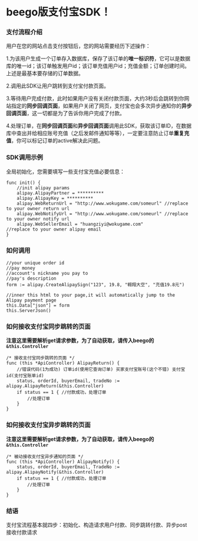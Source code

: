 # beego版支付宝SDK！

### 支付流程介绍

用户在您的网站点击支付按钮后，您的网站需要经历下述操作：

 1.为该用户生成一个订单存入数据库，保存了该订单的**唯一标识符**，它可以是数据库的唯一id；该订单触发用户id；该订单充值用户id；充值金额；订单创建时间。上述是最基本要存储的订单数据。

 2.调用此SDK让用户跳转到支付宝付款页面。

 3.等待用户完成付款，此时如果用户没有关闭付款页面，大约3秒后会跳转到你网站指定的**同步回调页面**，如果用户关闭了网页，支付宝也会多次异步通知你的**异步回调页面**，这一切都是为了告诉你用户完成了付款。

 4.处理订单，在**同步回调页面**和**异步回调页面**调用此SDK，获取该订单ID，在数据库中查出并给相应账号充值（之后发邮件通知等等），一定要注意防止订单**重复充值**，你可以标记订单的active解决此问题。

### SDK调用示例

全局初始化，您需要填写一些支付宝充值必要信息：

	func init() {
		//init alipay params
		alipay.AlipayPartner = **********
		alipay.AlipayKey = **********
		alipay.WebReturnUrl = "http://www.wokugame.com/someurl"	//replace to your owner return url
		alipay.WebNotifyUrl = "http://www.wokugame.com/someurl"	//replace to your owner notify url
		alipay.WebSellerEmail = "huangziyi@wokugame.com"			//replace to your owner alipay email
	}
	
### 如何调用

	//your unique order id
	//pay money
	//account's nickname you pay to
	//pay's description
	form := alipay.CreateAlipaySign("123", 19.8, "翱翔大空", "充值19.8元")

	//inner this html to your page,it will automatically jump to the Alipay payment page
	this.Data["json"] = form
	this.ServerJson()
	
### 如何接收支付宝同步跳转的页面
**注意这里需要解析get请求参数，为了自动获取，请传入beego的`&this.Controller`**

	/* 接收支付宝同步跳转的页面 */
	func (this *ApiController) AlipayReturn() {
		//错误代码(1为成功) 订单id(使用它查询订单) 买家支付宝账号(这个不错) 支付宝id(支付宝账单id)
		status, orderId, buyerEmail, tradeNo := alipay.AlipayReturn(&this.Controller)
		if status == 1 { //付款成功，处理订单
			//处理订单
		}
	}
	
### 如何接收支付宝异步跳转的页面
**注意这里需要解析get请求参数，为了自动获取，请传入beego的`&this.Controller`**

	/* 被动接收支付宝异步通知的页面 */
	func (this *ApiController) AlipayNotify() {
		status, orderId, buyerEmail, TradeNo := alipay.AlipayNotify(&this.Controller)
		if status == 1 { //付款成功，处理订单
			//处理订单
		}
	}
	
### 结语

支付宝流程基本就四步：初始化、构造请求用户付款、同步跳转付款、异步post接收付款请求